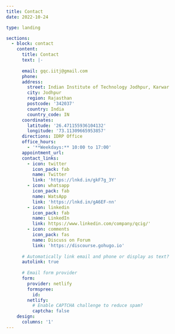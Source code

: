 ```yaml
---
title: Contact
date: 2022-10-24

type: landing

sections:
  - block: contact
    content:
      title: Contact
      text: |-
        
      email: gqc.iitj@gmail.com
      phone: 
      address:
        street: Indian Institute of Technology Jodhpur, Karwar
        city: Jodhpur
        region: Rajasthan
        postcode: '342037'
        country: India
        country_code: IN
      coordinates:
        latitude: '26.471155936104132'
        longitude: '73.11309665953857'
      directions: IDRP Office
      office_hours:
        - '**Weekdays:** 10:00 to 17:00'
      appointment_url: 
      contact_links:
        - icon: twitter
          icon_pack: fab
          name: Twitter
          link: 'https://lnkd.in/gkF7g_3Y'
        - icon: whatsapp
          icon_pack: fab
          name: WatsApp
          link: 'https://lnkd.in/gA6EF-nn'
        - icon: linkedin
          icon_pack: fab
          name: LinkedIn
          link: https://www.linkedin.com/company/qcig/'
        - icon: comments
          icon_pack: fas
          name: Discuss on Forum
          link: 'https://discourse.gohugo.io'
    
      # Automatically link email and phone or display as text?
      autolink: true
    
      # Email form provider
      form:
        provider: netlify
        formspree:
          id:
        netlify:
          # Enable CAPTCHA challenge to reduce spam?
          captcha: false
    design:
      columns: '1'
---
```

